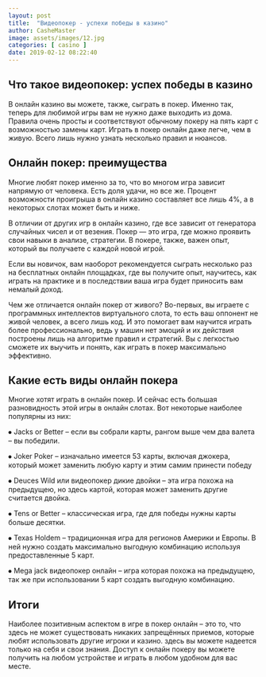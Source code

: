 ```yaml
---
layout: post
title:  "Видеопокер - успехи победы в казино"
author: CasheMaster
image: assets/images/12.jpg
categories: [ casino ]
date: 2019-02-12 08:22:40
---
```


## Что такое видеопокер: успех победы в казино

В онлайн казино вы можете, также, сыграть в покер. Именно так, теперь для любимой игры вам не нужно даже выходить из дома. Правила очень просты и соответствуют обычному покеру на пять карт с возможностью замены карт. Играть в покер онлайн даже легче, чем в живую. Всего лишь нужно узнать несколько правил и нюансов.

## Онлайн покер: преимущества 

Многие любят покер именно за то, что во многом игра зависит напрямую от человека. Есть доля удачи, но все же. Процент возможности проигрыша в онлайн казино составляет все лишь 4%, а в некоторых слотах может быть и ниже.

В отличии от других игр в онлайн казино, где все зависит от генератора случайных чисел и от везения. Покер — это игра, где можно проявить свои навыки в анализе, стратегии. В покере, также, важен опыт, который вы получаете с каждой новой игрой.

Если вы новичок, вам наоборот рекомендуется сыграть несколько раз на бесплатных онлайн площадках, где вы получите опыт, научитесь, как играть на практике и в последствии ваша игра будет приносить вам немалый доход. 

Чем же отличается онлайн покер от живого? Во-первых, вы играете с программных интеллектов виртуального слота, то есть ваш оппонент не живой человек, а всего лишь код. И это помогает вам научится играть более профессионально, ведь у машин нет эмоций и их действия построены лишь на алгоритме правил и стратегий. Вы с легкостью сможете их выучить и понять, как играть в покер максимально эффективно.

## Какие есть виды онлайн покера

Многие хотят играть в онлайн покер. И сейчас есть большая разновидность этой игры в онлайн слотах. Вот некоторые наиболее популярны из них: 

⦁	Jacks or Better – если вы собрали карты, рангом выше чем два валета – вы победили.

⦁	Joker Poker – изначально имеется 53 карты, включая джокера, который может заменить любую карту и этим самим принести победу

⦁	Deuces Wild или видеопокер дикие двойки – эта игра похожа на предыдущею, но здесь картой, которая может заменить другие считается двойка.

⦁	Tens or Better – классическая игра, где для победы нужны карты больше десятки. 

⦁	Texas Holdem – традиционная игра для регионов Америки и Европы. В ней нужно создать максимально выгодную комбинацию используя предоставленные 5 карт. 

⦁	Mega jack видеопокер онлайн – игра которая похожа на предыдущею, так же при использовании 5 карт создать выгодную комбинацию.

## Итоги 

Наиболее позитивным аспектом в игре в покер онлайн – это то, что здесь не может существовать никаких запрещённых приемов, которые любят использовать другие игроки и казино. здесь вы можете надеется только на себя и свои знания. Доступ к онлайн покеру вы можете получить на любом устройстве и играть в любом удобном для вас месте. 

